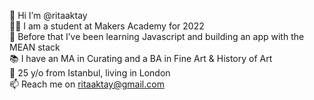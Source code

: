 👋 Hi I’m @ritaaktay\
👩‍🎓 I am a student at Makers Academy for 2022\
🌱 Before that I’ve been learning Javascript and building an app with the MEAN stack\
📚 I have an MA in Curating and a BA in Fine Art & History of Art\
🚶 25 y/o from Istanbul, living in London\
📫 Reach me on ritaaktay@gmail.com

